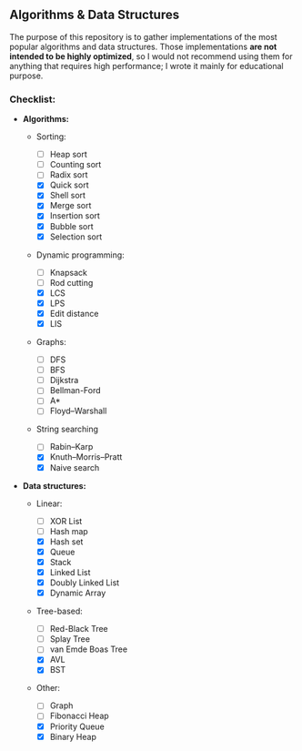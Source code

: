 ## Algorithms & Data Structures

The purpose of this repository is to gather implementations of the most popular algorithms and data structures. Those implementations **are not intended to be highly optimized**, so I would not recommend using them for anything that requires high performance; I wrote it mainly for educational purpose.

### Checklist:

* **Algorithms:**

  * Sorting:

    - [ ] Heap sort
    - [ ] Counting sort
    - [ ] Radix sort
    - [x] Quick sort
    - [x] Shell sort
    - [x] Merge sort
    - [x] Insertion sort
    - [x] Bubble sort
    - [x] Selection sort

  * Dynamic programming:

    - [ ] Knapsack
    - [ ] Rod cutting
    - [x] LCS
    - [x] LPS
    - [x] Edit distance
    - [x] LIS

  * Graphs:

    - [ ] DFS
    - [ ] BFS
    - [ ] Dijkstra
    - [ ] Bellman-Ford
    - [ ] A*
    - [ ] Floyd–Warshall

  * String searching

    - [ ] Rabin–Karp
    - [x] Knuth–Morris–Pratt
    - [x] Naive search
  
* **Data structures:**

  * Linear:

    - [ ] XOR List
    - [ ] Hash map
    - [x] Hash set
    - [x] Queue
    - [x] Stack
    - [x] Linked List
    - [x] Doubly Linked List
    - [x] Dynamic Array
  
  * Tree-based:

    - [ ] Red-Black Tree
    - [ ] Splay Tree
    - [ ] van Emde Boas Tree
    - [x] AVL
    - [x] BST
  
  * Other:

    - [ ] Graph
    - [ ] Fibonacci Heap
    - [x] Priority Queue
    - [x] Binary Heap